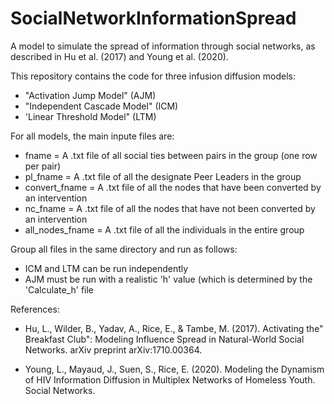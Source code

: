 # SocialNetworkInformationSpread

A model to simulate the spread of information through social networks, as described in Hu et al. (2017) and Young et al. (2020).

This repository contains the code for three infusion diffusion models:

- "Activation Jump Model" (AJM)
- "Independent Cascade Model" (ICM)
- 'Linear Threshold Model" (LTM)

For all models, the main inpute files are:

- fname = A .txt file of all social ties between pairs in the group (one row per pair)
- pl_fname = A .txt file of all the designate Peer Leaders in the group
- convert_fname = A .txt file of all the nodes that have been converted by an intervention
- nc_fname = A .txt file of all the nodes that have not been converted by an intervention
- all_nodes_fname = A .txt file of all the individuals in the entire group

Group all files in the same directory and run as follows:
- ICM and LTM can be run independently
- AJM must be run with a realistic 'h' value (which is determined by the 'Calculate_h' file

References:
- Hu, L., Wilder, B., Yadav, A., Rice, E., & Tambe, M. (2017). Activating the" Breakfast Club": Modeling Influence Spread in Natural-World Social Networks. arXiv preprint arXiv:1710.00364. 

- Young, L., Mayaud, J., Suen, S., Rice, E. (2020). Modeling the Dynamism of HIV Information Diffusion in Multiplex Networks of Homeless Youth. Social Networks.
